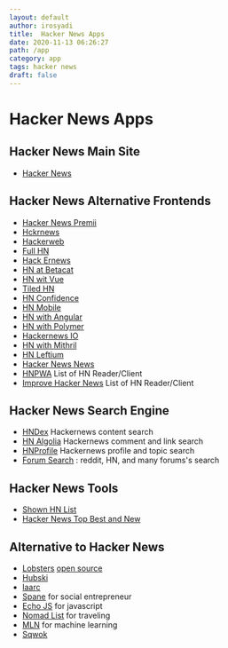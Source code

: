 ```yaml
---
layout: default
author: irosyadi
title:  Hacker News Apps
date: 2020-11-13 06:26:27
path: /app
category: app
tags: hacker news
draft: false
---
```


# Hacker News Apps

## Hacker News Main Site
- [Hacker News](https://news.ycombinator.com/)

## Hacker News Alternative Frontends
- [Hacker News Premii](https://hn.premii.com/)
- [Hckrnews](https://hckrnews.com/)
- [Hackerweb](https://hackerweb.app/)
- [Full HN](https://www.fullhn.com/)
- [Hack Ernews](https://hack.ernews.info/stories/top)
- [HN at Betacat](https://hackernews.betacat.io/)
- [HN wit Vue](https://vue-hn.now.sh/top)
- [Tiled HN](https://www.tiledhn.com/)
- [HN Confidence](https://hn.elijames.org/)
- [HN Mobile](https://hackernewsmobile.com/#/)
- [HN with Angular](https://angular2-hn.firebaseapp.com/news/1)
- [HN with Polymer](https://hn-polymer-2.firebaseapp.com/)
- [Hackernews IO](https://hackernews.io/)
- [HN with Mithril](https://mithril-hn.firebaseapp.com/#!/top/1)
- [HN Leftium](https://hn.leftium.com)
- [Hacker News News](https://hacker-news.news/)
- [HNPWA](https://hnpwa.com/) List of HN Reader/Client
- [Improve Hacker News](https://hackerbits.com/hacker-news/improve-hacker-news-ui/) List of HN Reader/Client

## Hacker News Search Engine
- [HNDex](https://hndex.org/) Hackernews content search
- [HN Algolia](https://hn.algolia.com/) Hackernews comment and link search
- [HNProfile](https://hnprofile.com/) Hackernews profile and topic search
- [Forum Search](https://forumsearch.io/) : reddit, HN, and many forums's search

## Hacker News Tools
- [Shown HN List](https://showhn-dashboard.netlify.app/)
- [Hacker News Top Best and New ](https://hn.sawirstudio.com/)

## Alternative to Hacker News
- [Lobsters](https://lobste.rs/) [open source](https://github.com/lobsters/)
- [Hubski](https://hubski.com/)
- [laarc](https://www.laarc.io/)
- [Spane](https://www.spane.org/) for social entrepreneur
- [Echo JS](https://www.echojs.com/) for javascript
- [Nomad List](https://nomadlist.com/forum/) for traveling
- [MLN](https://mln.dev/top/1) for machine learning
- [Sqwok](https://sqwok.im/)
